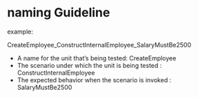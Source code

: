 # naming Guideline

example:

CreateEmployee_ConstructInternalEmployee_SalaryMustBe2500

 - A name for the unit that’s being tested:  CreateEmployee
 - The scenario under which the unit is being tested : ConstructInternalEmployee
 - The expected behavior when the scenario is invoked : SalaryMustBe2500
